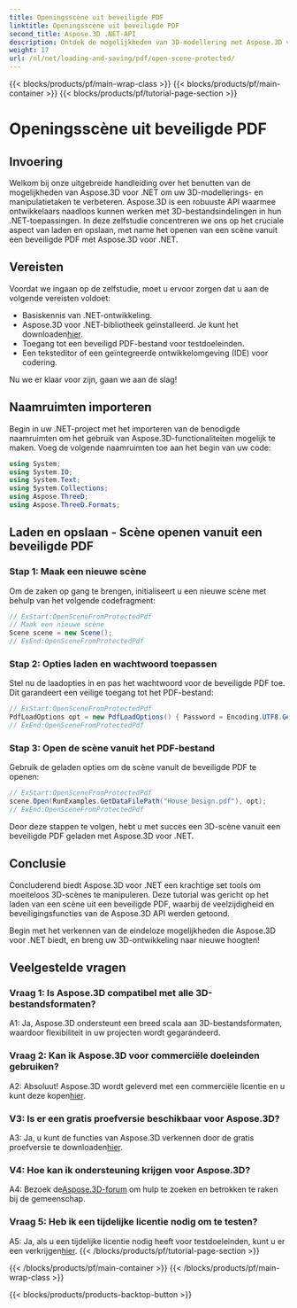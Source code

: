 ```yaml
---
title: Openingsscène uit beveiligde PDF
linktitle: Openingsscène uit beveiligde PDF
second_title: Aspose.3D .NET-API
description: Ontdek de mogelijkheden van 3D-modellering met Aspose.3D voor .NET. Leer hoe u scènes uit beveiligde PDF's opent in onze stapsgewijze handleiding.
weight: 17
url: /nl/net/loading-and-saving/pdf/open-scene-protected/
---
```


{{< blocks/products/pf/main-wrap-class >}}
{{< blocks/products/pf/main-container >}}
{{< blocks/products/pf/tutorial-page-section >}}

# Openingsscène uit beveiligde PDF

## Invoering

Welkom bij onze uitgebreide handleiding over het benutten van de mogelijkheden van Aspose.3D voor .NET om uw 3D-modellerings- en manipulatietaken te verbeteren. Aspose.3D is een robuuste API waarmee ontwikkelaars naadloos kunnen werken met 3D-bestandsindelingen in hun .NET-toepassingen. In deze zelfstudie concentreren we ons op het cruciale aspect van laden en opslaan, met name het openen van een scène vanuit een beveiligde PDF met Aspose.3D voor .NET.

## Vereisten

Voordat we ingaan op de zelfstudie, moet u ervoor zorgen dat u aan de volgende vereisten voldoet:

- Basiskennis van .NET-ontwikkeling.
-  Aspose.3D voor .NET-bibliotheek geïnstalleerd. Je kunt het downloaden[hier](https://releases.aspose.com/3d/net/).
- Toegang tot een beveiligd PDF-bestand voor testdoeleinden.
- Een teksteditor of een geïntegreerde ontwikkelomgeving (IDE) voor codering.

Nu we er klaar voor zijn, gaan we aan de slag!

## Naamruimten importeren

Begin in uw .NET-project met het importeren van de benodigde naamruimten om het gebruik van Aspose.3D-functionaliteiten mogelijk te maken. Voeg de volgende naamruimten toe aan het begin van uw code:

```csharp
using System;
using System.IO;
using System.Text;
using System.Collections;
using Aspose.ThreeD;
using Aspose.ThreeD.Formats;
```

## Laden en opslaan - Scène openen vanuit een beveiligde PDF

### Stap 1: Maak een nieuwe scène

Om de zaken op gang te brengen, initialiseert u een nieuwe scène met behulp van het volgende codefragment:

```csharp
// ExStart:OpenSceneFromProtectedPdf
// Maak een nieuwe scène
Scene scene = new Scene();
// ExEnd:OpenSceneFromProtectedPdf
```

### Stap 2: Opties laden en wachtwoord toepassen

Stel nu de laadopties in en pas het wachtwoord voor de beveiligde PDF toe. Dit garandeert een veilige toegang tot het PDF-bestand:

```csharp
// ExStart:OpenSceneFromProtectedPdf
PdfLoadOptions opt = new PdfLoadOptions() { Password = Encoding.UTF8.GetBytes("password") };
// ExEnd:OpenSceneFromProtectedPdf
```

### Stap 3: Open de scène vanuit het PDF-bestand

Gebruik de geladen opties om de scène vanuit de beveiligde PDF te openen:

```csharp
// ExStart:OpenSceneFromProtectedPdf
scene.Open(RunExamples.GetDataFilePath("House_Design.pdf"), opt);
// ExEnd:OpenSceneFromProtectedPdf
```

Door deze stappen te volgen, hebt u met succes een 3D-scène vanuit een beveiligde PDF geladen met Aspose.3D voor .NET.

## Conclusie

Concluderend biedt Aspose.3D voor .NET een krachtige set tools om moeiteloos 3D-scènes te manipuleren. Deze tutorial was gericht op het laden van een scène uit een beveiligde PDF, waarbij de veelzijdigheid en beveiligingsfuncties van de Aspose.3D API werden getoond.

Begin met het verkennen van de eindeloze mogelijkheden die Aspose.3D voor .NET biedt, en breng uw 3D-ontwikkeling naar nieuwe hoogten!

## Veelgestelde vragen

### Vraag 1: Is Aspose.3D compatibel met alle 3D-bestandsformaten?

A1: Ja, Aspose.3D ondersteunt een breed scala aan 3D-bestandsformaten, waardoor flexibiliteit in uw projecten wordt gegarandeerd.

### Vraag 2: Kan ik Aspose.3D voor commerciële doeleinden gebruiken?

 A2: Absoluut! Aspose.3D wordt geleverd met een commerciële licentie en u kunt deze kopen[hier](https://purchase.aspose.com/buy).

### V3: Is er een gratis proefversie beschikbaar voor Aspose.3D?

 A3: Ja, u kunt de functies van Aspose.3D verkennen door de gratis proefversie te downloaden[hier](https://releases.aspose.com/).

### V4: Hoe kan ik ondersteuning krijgen voor Aspose.3D?

 A4: Bezoek de[Aspose.3D-forum](https://forum.aspose.com/c/3d/18) om hulp te zoeken en betrokken te raken bij de gemeenschap.

### Vraag 5: Heb ik een tijdelijke licentie nodig om te testen?

 A5: Ja, als u een tijdelijke licentie nodig heeft voor testdoeleinden, kunt u er een verkrijgen[hier](https://purchase.aspose.com/temporary-license/).
{{< /blocks/products/pf/tutorial-page-section >}}

{{< /blocks/products/pf/main-container >}}
{{< /blocks/products/pf/main-wrap-class >}}

{{< blocks/products/products-backtop-button >}}

